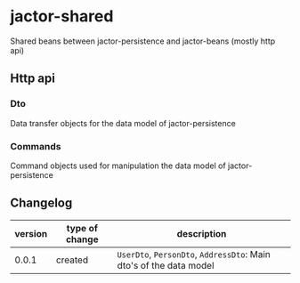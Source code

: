 # jactor-shared
Shared beans between jactor-persistence and jactor-beans (mostly http api)

## Http api

### Dto
Data transfer objects for the data model of jactor-persistence

### Commands
Command objects used for manipulation the data model of jactor-persistence

## Changelog
version | type of change | description
--------|----------------|------------------------
  0.0.1 | created        | `UserDto`, `PersonDto`, `AddressDto`: Main dto's of the data model
